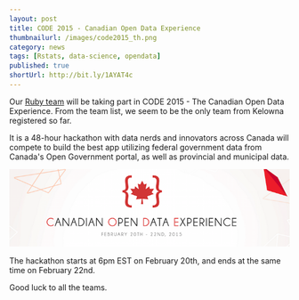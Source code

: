 ```yaml
---
layout: post
title: CODE 2015 - Canadian Open Data Experience
thumbnailurl: /images/code2015_th.png
category: news
tags: [Rstats, data-science, opendata]
published: true
shortUrl: http://bit.ly/1AYAT4c
---
```


Our [Ruby team](https://www.canadianopendataexperience.ca/teams/view/118) will be taking part in 
CODE 2015 - The Canadian Open Data Experience. From the team list, we seem to be the only team
from Kelowna registered so far.

It is a 48-hour hackathon with data nerds and innovators across Canada will compete to 
build the best app utilizing federal government data from Canada's Open Government portal,
 as well as provincial and municipal data.

![CODE 2015 - The Canadian Open Data Experience](/images/code2015.png "CODE 2015 Hackathon")

The hackathon starts at 6pm EST on February 20th, and ends at the same time on February 22nd.

Good luck to all the teams.